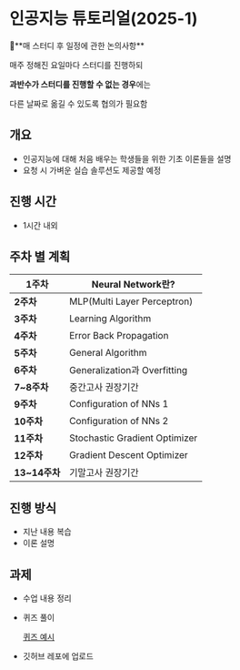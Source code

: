 # 인공지능 튜토리얼(2025-1)

<aside>
🌟**매 스터디 후 일정에 관한 논의사항**

매주 정해진 요일마다 스터디를 진행하되

**과반수가 스터디를 진행할 수 없는 경우**에는

다른 날짜로 옮길 수 있도록 협의가 필요함

</aside>

## 개요

- 인공지능에 대해 처음 배우는 학생들을 위한 기초 이론들을 설명
- 요청 시 가벼운 실습 솔루션도 제공할 예정

## 진행 시간

- 1시간 내외

## 주차 별 계획

| **1주차** | Neural Network란? |
| --- | --- |
| **2주차** | MLP(Multi Layer Perceptron) |
| **3주차** | Learning Algorithm |
| **4주차** | Error Back Propagation |
| **5주차** | General Algorithm |
| **6주차** | Generalization과 Overfitting |
| **7~8주차** | 중간고사 권장기간 |
| **9주차** | Configuration of NNs 1 |
| **10주차** | Configuration of NNs 2 |
| **11주차** | Stochastic Gradient Optimizer |
| **12주차** | Gradient Descent Optimizer |
| **13~14주차** | 기말고사 권장기간 |

## 진행 방식

- 지난 내용 복습
- 이론 설명

## 과제

- 수업 내용 정리
- 퀴즈 풀이
    
    [퀴즈 예시](https://www.notion.so/19db6d824ce38045bf3ff465cf1f7770?pvs=21)
    
- 깃허브 레포에 업로드
